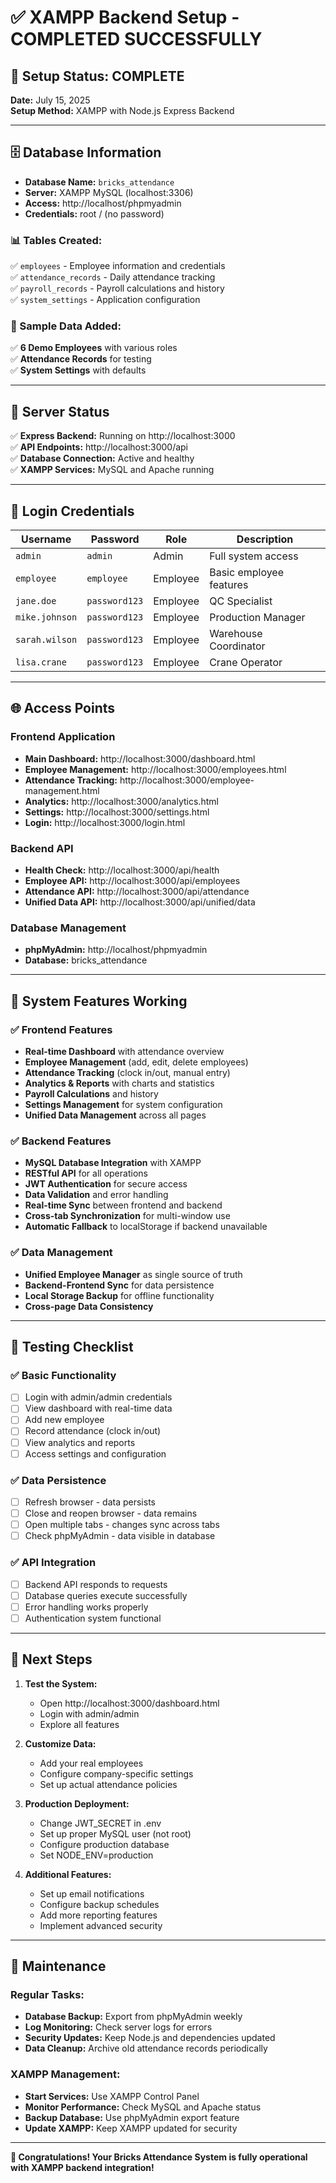 # ✅ XAMPP Backend Setup - COMPLETED SUCCESSFULLY

## 🎉 Setup Status: COMPLETE

**Date:** July 15, 2025  
**Setup Method:** XAMPP with Node.js Express Backend

---

## 🗄️ Database Information

- **Database Name:** `bricks_attendance`
- **Server:** XAMPP MySQL (localhost:3306)
- **Access:** http://localhost/phpmyadmin
- **Credentials:** root / (no password)

### 📊 Tables Created:
✅ `employees` - Employee information and credentials  
✅ `attendance_records` - Daily attendance tracking  
✅ `payroll_records` - Payroll calculations and history  
✅ `system_settings` - Application configuration  

### 👥 Sample Data Added:
✅ **6 Demo Employees** with various roles  
✅ **Attendance Records** for testing  
✅ **System Settings** with defaults  

---

## 🚀 Server Status

✅ **Express Backend:** Running on http://localhost:3000  
✅ **API Endpoints:** http://localhost:3000/api  
✅ **Database Connection:** Active and healthy  
✅ **XAMPP Services:** MySQL and Apache running  

---

## 🔐 Login Credentials

| Username | Password | Role | Description |
|----------|----------|------|-------------|
| `admin` | `admin` | Admin | Full system access |
| `employee` | `employee` | Employee | Basic employee features |
| `jane.doe` | `password123` | Employee | QC Specialist |
| `mike.johnson` | `password123` | Employee | Production Manager |
| `sarah.wilson` | `password123` | Employee | Warehouse Coordinator |
| `lisa.crane` | `password123` | Employee | Crane Operator |

---

## 🌐 Access Points

### Frontend Application
- **Main Dashboard:** http://localhost:3000/dashboard.html
- **Employee Management:** http://localhost:3000/employees.html
- **Attendance Tracking:** http://localhost:3000/employee-management.html
- **Analytics:** http://localhost:3000/analytics.html
- **Settings:** http://localhost:3000/settings.html
- **Login:** http://localhost:3000/login.html

### Backend API
- **Health Check:** http://localhost:3000/api/health
- **Employee API:** http://localhost:3000/api/employees
- **Attendance API:** http://localhost:3000/api/attendance
- **Unified Data API:** http://localhost:3000/api/unified/data

### Database Management
- **phpMyAdmin:** http://localhost/phpmyadmin
- **Database:** bricks_attendance

---

## 🔧 System Features Working

### ✅ Frontend Features
- **Real-time Dashboard** with attendance overview
- **Employee Management** (add, edit, delete employees)
- **Attendance Tracking** (clock in/out, manual entry)
- **Analytics & Reports** with charts and statistics
- **Payroll Calculations** and history
- **Settings Management** for system configuration
- **Unified Data Management** across all pages

### ✅ Backend Features
- **MySQL Database Integration** with XAMPP
- **RESTful API** for all operations
- **JWT Authentication** for secure access
- **Data Validation** and error handling
- **Real-time Sync** between frontend and backend
- **Cross-tab Synchronization** for multi-window use
- **Automatic Fallback** to localStorage if backend unavailable

### ✅ Data Management
- **Unified Employee Manager** as single source of truth
- **Backend-Frontend Sync** for data persistence
- **Local Storage Backup** for offline functionality
- **Cross-page Data Consistency** 

---

## 🧪 Testing Checklist

### ✅ Basic Functionality
- [ ] Login with admin/admin credentials
- [ ] View dashboard with real-time data
- [ ] Add new employee
- [ ] Record attendance (clock in/out)
- [ ] View analytics and reports
- [ ] Access settings and configuration

### ✅ Data Persistence
- [ ] Refresh browser - data persists
- [ ] Close and reopen browser - data remains
- [ ] Open multiple tabs - changes sync across tabs
- [ ] Check phpMyAdmin - data visible in database

### ✅ API Integration
- [ ] Backend API responds to requests
- [ ] Database queries execute successfully
- [ ] Error handling works properly
- [ ] Authentication system functional

---

## 📱 Next Steps

1. **Test the System:**
   - Open http://localhost:3000/dashboard.html
   - Login with admin/admin
   - Explore all features

2. **Customize Data:**
   - Add your real employees
   - Configure company-specific settings
   - Set up actual attendance policies

3. **Production Deployment:**
   - Change JWT_SECRET in .env
   - Set up proper MySQL user (not root)
   - Configure production database
   - Set NODE_ENV=production

4. **Additional Features:**
   - Set up email notifications
   - Configure backup schedules
   - Add more reporting features
   - Implement advanced security

---

## 🔧 Maintenance

### Regular Tasks:
- **Database Backup:** Export from phpMyAdmin weekly
- **Log Monitoring:** Check server logs for errors
- **Security Updates:** Keep Node.js and dependencies updated
- **Data Cleanup:** Archive old attendance records periodically

### XAMPP Management:
- **Start Services:** Use XAMPP Control Panel
- **Monitor Performance:** Check MySQL and Apache status
- **Backup Database:** Use phpMyAdmin export feature
- **Update XAMPP:** Keep XAMPP updated for security

---

**🎊 Congratulations! Your Bricks Attendance System is fully operational with XAMPP backend integration!**
